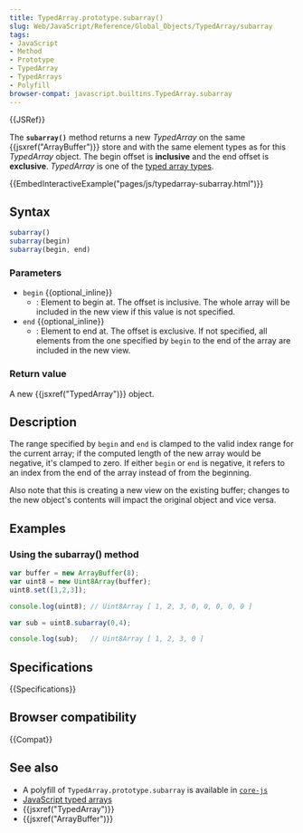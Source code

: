 ```yaml
---
title: TypedArray.prototype.subarray()
slug: Web/JavaScript/Reference/Global_Objects/TypedArray/subarray
tags:
- JavaScript
- Method
- Prototype
- TypedArray
- TypedArrays
- Polyfill
browser-compat: javascript.builtins.TypedArray.subarray
---
```

{{JSRef}}

The **`subarray()`** method returns a new *TypedArray* on the same
{{jsxref("ArrayBuffer")}} store and with the same element types as for
this *TypedArray* object. The begin offset is **inclusive** and the end offset
is **exclusive**. *TypedArray* is one of the
[typed array types](/en-US/docs/Web/JavaScript/Reference/Global_Objects/TypedArray#TypedArray_objects).

{{EmbedInteractiveExample("pages/js/typedarray-subarray.html")}}

## Syntax

```js
subarray()
subarray(begin)
subarray(begin, end)
```

### Parameters

*   `begin` {{optional_inline}}
    *   : Element to begin at. The offset is inclusive. The whole array will be
        included in the new view if this value is not specified.
*   `end` {{optional_inline}}
    *   : Element to end at. The offset is exclusive. If not specified, all elements
        from the one specified by `begin` to the end of the array are included in
        the new view.

### Return value

A new {{jsxref("TypedArray")}} object.

## Description

The range specified by `begin` and `end` is clamped to the valid index range for
the current array; if the computed length of the new array would be negative,
it's clamped to zero. If either `begin` or `end` is negative, it refers to an
index from the end of the array instead of from the beginning.

Also note that this is creating a new view on the existing buffer; changes to
the new object's contents will impact the original object and vice versa.

## Examples

### Using the subarray() method

```js
var buffer = new ArrayBuffer(8);
var uint8 = new Uint8Array(buffer);
uint8.set([1,2,3]);

console.log(uint8); // Uint8Array [ 1, 2, 3, 0, 0, 0, 0, 0 ]

var sub = uint8.subarray(0,4);

console.log(sub);   // Uint8Array [ 1, 2, 3, 0 ]
```

## Specifications

{{Specifications}}

## Browser compatibility

{{Compat}}

## See also

*   A polyfill of `TypedArray.prototype.subarray` is available in
    [`core-js`](https://github.com/zloirock/core-js#ecmascript-typed-arrays)
*   [JavaScript typed arrays](/en-US/docs/Web/JavaScript/Typed_arrays)
*   {{jsxref("TypedArray")}}
*   {{jsxref("ArrayBuffer")}}
